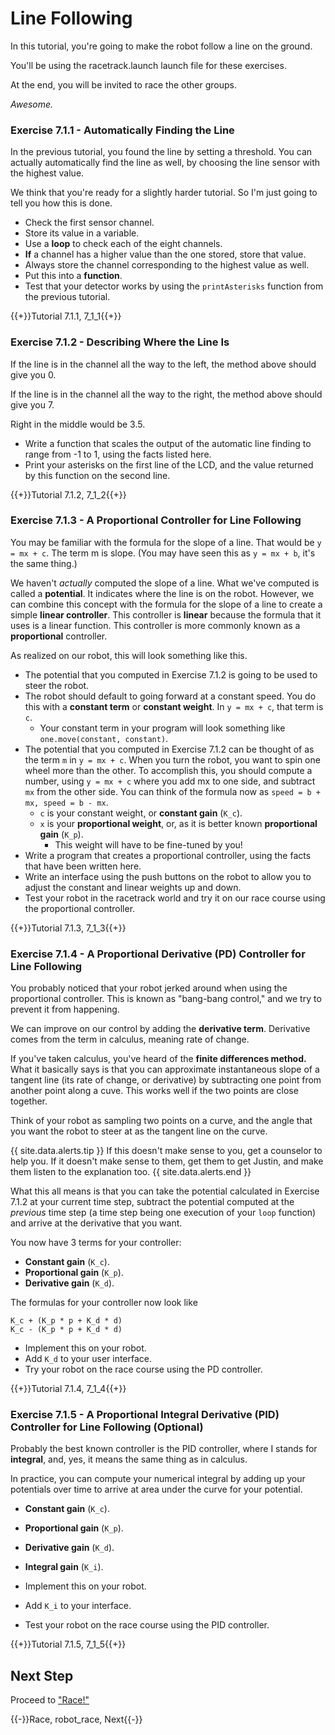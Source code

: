 # Line Following
In this tutorial, you're going to make the robot follow a line on the ground.

You'll be using the racetrack.launch launch file for these exercises.

At the end, you will be invited to race the other groups.

*Awesome.*

### Exercise 7.1.1 - Automatically Finding the Line

In the previous tutorial, you found the line by setting a threshold. You can actually automatically find the line as well, by choosing the line sensor with the highest value.

We think that you're ready for a slightly harder tutorial. So I'm just going to tell you how this is done.

- Check the first sensor channel.
- Store its value in a variable.
- Use a **loop** to check each of the eight channels.
- **If** a channel has a higher value than the one stored, store that value.
- Always store the channel corresponding to the highest value as well.
- Put this into a **function**.
- Test that your detector works by using the `printAsterisks` function from the previous tutorial.

{{+}}Tutorial 7.1.1, 7_1_1{{+}}



### Exercise 7.1.2 - Describing Where the Line Is

If the line is in the channel all the way to the left, the method above should give you 0.

If the line is in the channel all the way to the right, the method above should give you 7.

Right in the middle would be 3.5.

- Write a function that scales the output of the automatic line finding to range from -1 to 1, using the facts listed here.
- Print your asterisks on the first line of the LCD, and the value returned by this function on the second line.

{{+}}Tutorial 7.1.2, 7_1_2{{+}}


### Exercise 7.1.3 - A Proportional Controller for Line Following

You may be familiar with the formula for the slope of a line. That would be `y = mx + c`. The term m is slope. (You may have seen this as `y = mx + b`, it's the same thing.)

We haven't *actually* computed the slope of a line. What we've computed is called a **potential**. It indicates where the line is on the robot. However, we can combine this concept with the formula for the slope of a line to create a simple **linear controller**. This controller is **linear** because the formula that it uses is a linear function. This controller is more commonly known as a **proportional** controller.

As realized on our robot, this will look something like this.

- The potential that you computed in Exercise 7.1.2 is going to be used to steer the robot.
- The robot should default to going forward at a constant speed. You do this with a **constant term** or **constant weight**. In `y = mx + c`, that term is `c`.
  - Your constant term in your program will look something like `one.move(constant, constant)`.
- The potential that you computed in Exercise 7.1.2 can be thought of as the term `m` in `y = mx + c`. When you turn the robot, you want to spin one wheel more than the other. To accomplish this, you should compute a number, using `y = mx + c` where you add mx to one side, and subtract `mx` from the other side. You can think of the formula now as `speed = b + mx, speed = b - mx`.
  - `c` is your constant weight, or **constant gain** (`K_c`).
  - `x` is your **proportional weight**, or, as it is better known **proportional gain** (`K_p`).
    - This weight will have to be fine-tuned by you!
- Write a program that creates a proportional controller, using the facts that have been written here.
- Write an interface using the push buttons on the robot to allow you to adjust the constant and linear weights up and down.
- Test your robot in the racetrack world and try it on our race course using the proportional controller.

{{+}}Tutorial 7.1.3, 7_1_3{{+}}


### Exercise 7.1.4 - A Proportional Derivative (PD) Controller for Line Following

You probably noticed that your robot jerked around when using the proportional controller. This is known as "bang-bang control," and we try to prevent it from happening.

We can improve on our control by adding the **derivative term**. Derivative comes from the term in calculus, meaning rate of change.

If you've taken calculus, you've heard of the **finite differences method.** What it basically says is that you can approximate instantaneous slope of a tangent line (its rate of change, or derivative) by subtracting one point from another point along a cuve. This works well if the two points are close together.

Think of your robot as sampling two points on a curve, and the angle that you want the robot to steer at as the tangent line on the curve.

{{ site.data.alerts.tip }}
If this doesn't make sense to you, get a counselor to help you. If it doesn't make sense to them, get them to get Justin, and make them listen to the explanation too.
{{ site.data.alerts.end }}

What this all means is that you can take the potential calculated in Exercise 7.1.2 at your current time step, subtract the potential computed at the *previous* time step (a time step being one execution of your `loop` function) and arrive at the derivative that you want.

You now have 3 terms for your controller:
- **Constant gain** (`K_c`).
- **Proportional gain** (`K_p`).
- **Derivative gain** (`K_d`).

The formulas for your controller now look like 

```
K_c + (K_p * p + K_d * d)
K_c - (K_p * p + K_d * d)
```

- Implement this on your robot.
- Add `K_d` to your user interface.
- Try your robot on the race course using the PD controller.

{{+}}Tutorial 7.1.4, 7_1_4{{+}}


### Exercise 7.1.5 - A Proportional Integral Derivative (PID) Controller for Line Following (Optional)

Probably the best known controller is the PID controller, where I stands for **integral**, and, yes, it means the same thing as in calculus.

In practice, you can compute your numerical integral by adding up your potentials over time to arrive at area under the curve for your potential.

- **Constant gain** (`K_c`).
- **Proportional gain** (`K_p`).
- **Derivative gain** (`K_d`).
- **Integral gain** (`K_i`).

- Implement this on your robot.
- Add `K_i` to your interface.
- Test your robot on the race course using the PID controller.

{{+}}Tutorial 7.1.5, 7_1_5{{+}}


## Next Step

Proceed to ["Race!"](/race.html)


{{-}}Race, robot_race, Next{{-}}




